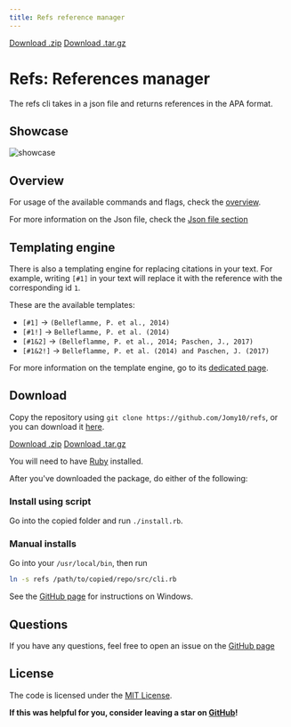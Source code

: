 ```yaml
---
title: Refs reference manager
---
```


<section id="downloads" class="clearfix">
    <a href="https://github.com/Jomy10/refs/zipball/master" id="download-zip" class="button"><span>Download .zip</span></a>
    <a href="https://github.com/Jomy10/refs/tarball/master" id="download-tar-gz" class="button"><span>Download .tar.gz</span></a>
</section>

# Refs: References manager

The refs cli takes in a json file and returns references in the APA format.

## Showcase

![showcase](https://github.com/Jomy10/refs/raw/master/assets/showcase.gif)

## Overview

For usage of the available commands and flags, check the [overview](overview.md).

For more information on the Json file, check the [Json file section](json-file.md)

## Templating engine

There is also a templating engine for replacing citations in your text. For example, writing `[#1]` in your text will replace it with the reference with the corresponding id `1`.

These are the available templates:
- `[#1]` -> `(Belleflamme, P. et al., 2014)` <!--Matching refs command: `refs short -t par -m 1`-->
- `[#1!]` -> `Belleflamme, P. et al. (2014)` <!--Matching refs command: `refs short -m 1` or `refs short -t def -m 1`-->
- `[#1&2]` -> `(Belleflamme, P. et al., 2014; Paschen, J., 2017)` <!--Matching refs command: `refs short -t par -m 1,2`-->
- `[#1&2!]` -> `Belleflamme, P. et al. (2014) and Paschen, J. (2017)` <!--Matching refs command: `refs short -m 1,2`-->

For more information on the template engine, go to its [dedicated page](templates.md).

## Download
Copy the repository using `git clone https://github.com/Jomy10/refs`, or you can download it [here](https://github.com/Jomy10/refs/releases). 

<section id="downloads" class="clearfix">
    <a href="https://github.com/Jomy10/refs/zipball/master" id="download-zip" class="button"><span>Download .zip</span></a>
    <a href="https://github.com/Jomy10/refs/tarball/master" id="download-tar-gz" class="button"><span>Download .tar.gz</span></a>
</section>

You will need to have [Ruby](https://www.ruby-lang.org/en/downloads/) installed.

After you've downloaded the package, do either of the following:

### Install using script
Go into the copied folder and run `./install.rb`.

### Manual installs
Go into your `/usr/local/bin`, then run

```bash
ln -s refs /path/to/copied/repo/src/cli.rb
```

See the [GitHub page](https://github.com/Jomy10/refs) for instructions on Windows.

## Questions
If you have any questions, feel free to open an issue on the [GitHub page](https://github.com/Jomy10/refs/issues)

## License
The code is licensed under the [MIT License](https://github.com/Jomy10/refs/blob/master/LICENSE).

**If this was helpful for you, consider leaving a star on [GitHub](https://github.com/jomy10/refs)!**